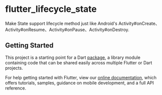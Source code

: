 # flutter_lifecycle_state

Make State support lifecycle method just like Android&#x27;s Activity#onCreate、 Activity#onResume、Activity#onPause、Activity#onDestroy.

## Getting Started

This project is a starting point for a Dart
[package](https://flutter.io/developing-packages/),
a library module containing code that can be shared easily across
multiple Flutter or Dart projects.

For help getting started with Flutter, view our 
[online documentation](https://flutter.io/docs), which offers tutorials, 
samples, guidance on mobile development, and a full API reference.
